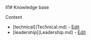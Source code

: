 II1# Knowledge base

Content
- [technical[(Technical.md) - [Edit](https://github.com/ondrahermanek/kb/edit/main/Technical.md)
- [leadership[(Leadership.md) - [Edit](https://github.com/ondrahermanek/kb/edit/main/Leadership.md)
